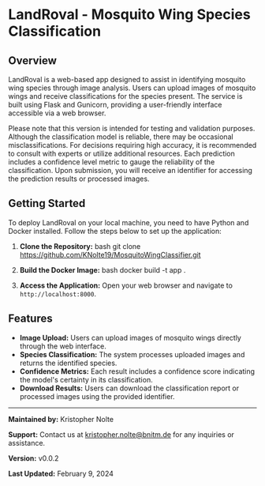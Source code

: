 # LandRoval - Mosquito Wing Species Classification

## Overview
LandRoval is a web-based app designed to assist in identifying mosquito wing species through image analysis. Users can upload images of mosquito wings and receive classifications for the species present. The service is built using Flask and Gunicorn, providing a user-friendly interface accessible via a web browser.

Please note that this version is intended for testing and validation purposes. Although the classification model is reliable, there may be occasional misclassifications. For decisions requiring high accuracy, it is recommended to consult with  experts or utilize additional resources. Each prediction includes a confidence level metric to gauge the reliability of the classification. Upon submission, you will receive an identifier for accessing the prediction results or processed images.

## Getting Started
To deploy LandRoval on your local machine, you need to have Python and Docker installed. Follow the steps below to set up the application:

1. **Clone the Repository:**
bash git clone https://github.com/KNolte19/MosquitoWingClassifier.git

2. **Build the Docker Image:**
bash docker build -t app .

4. **Access the Application:**
   Open your web browser and navigate to `http://localhost:8000`.

## Features
- **Image Upload:** Users can upload images of mosquito wings directly through the web interface.
- **Species Classification:** The system processes uploaded images and returns the identified species.
- **Confidence Metrics:** Each result includes a confidence score indicating the model's certainty in its classification.
- **Download Results:** Users can download the classification report or processed images using the provided identifier.

---

**Maintained by:** Kristopher Nolte

**Support:** Contact us at kristopher.nolte@bnitm.de for any inquiries or assistance.

**Version:** v0.0.2

**Last Updated:** February  9,  2024
